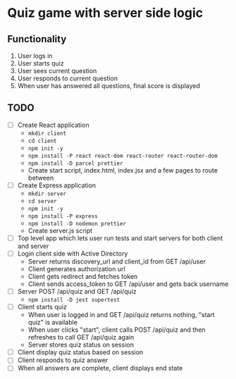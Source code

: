   # Quiz game with server side logic

## Functionality

1. User logs in
2. User starts quiz
3. User sees current question
4. User responds to current question
5. When user has answered all questions, final score is displayed

## TODO

* [ ] Create React application
    * `mkdir client`
    * `cd client`
    * `npm init -y`
    * `npm install -P react react-dom react-router react-router-dom`
    * `npm install -D parcel prettier`
    * Create start script, index.html, index.jsx and a few pages to route between
* [ ] Create Express application
    * `mkdir server`
    * `cd server`
    * `npm init -y`
    * `npm install -P express`
    * `npm install -D nodemon prettier`
    * Create server.js script
* [ ] Top level app which lets user run tests and start servers for both client and server
* [ ] Login client side with Active Directory
    * Server returns discovery_url and client_id from GET /api/user
    * Client generates authorization url
    * Client gets redirect and fetches token
    * Client sends access_token to GET /api/user and gets back username
* [ ] Server POST /api/quiz and GET /api/quiz
    * `npm install -D jest supertest`
* [ ] Client starts quiz
    * When user is logged in and GET /api/quiz returns nothing, "start quiz" is available
    * When user clicks "start", client calls POST /api/quiz and then refreshes to call GET /api/quiz again
    * Server stores quiz status on session
* [ ] Client display quiz status based on session
* [ ] Client responds to quiz answer
* [ ] When all answers are complete, client displays end state
